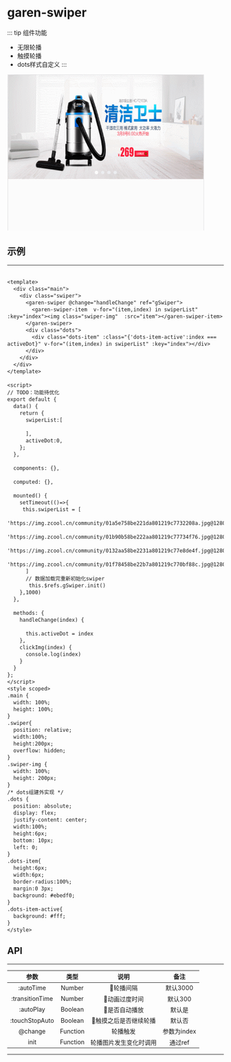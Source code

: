 # garen-swiper

::: tip  组件功能
+ 无限轮播
+ 触摸轮播
+ dots样式自定义
:::

![An image](./demo.gif)

## 示例
---
```vue

<template>
  <div class="main">
    <div class="swiper">
      <garen-swiper @change="handleChange" ref="gSwiper">
        <garen-swiper-item  v-for="(item,index) in swiperList" :key="index"><img class="swiper-img"  :src="item"></garen-swiper-item>
      </garen-swiper>
      <div class="dots">
        <div class="dots-item" :class="{'dots-item-active':index === activeDot}" v-for="(item,index) in swiperList" :key="index"></div>
      </div>
    </div>
  </div>
</template>

<script>
// TODO：功能待优化
export default {
  data() {
    return {
      swiperList:[
        
      ],
      activeDot:0,
    };
  },

  components: {},

  computed: {},

  mounted() {
    setTimeout(()=>{
     this.swiperList = [
        'https://img.zcool.cn/community/01a5e758be221da801219c7732208a.jpg@1280w_1l_2o_100sh.jpg',
        'https://img.zcool.cn/community/01b90b58be222aa801219c77734f76.jpg@1280w_1l_2o_100sh.jpg',
        'https://img.zcool.cn/community/0132aa58be2231a801219c77e8de4f.jpg@1280w_1l_2o_100sh.jpg',
        'https://img.zcool.cn/community/01f78458be22b7a801219c770bf88c.jpg@1280w_1l_2o_100sh.jpg'
      ]
      // 数据加载完重新初始化swiper
       this.$refs.gSwiper.init()
    },1000)
  },

  methods: {
    handleChange(index) {

      this.activeDot = index
    },
    clickImg(index) {
      console.log(index)
    }
  }
};
</script>
<style scoped>
.main {
  width: 100%;
  height: 100%;
}
.swiper{
  position: relative;
  width:100%;
  height:200px;
  overflow: hidden;
}
.swiper-img {
  width: 100%;
  height: 200px;
}
/* dots组建外实现 */
.dots {
  position: absolute;
  display: flex;
  justify-content: center;
  width:100%;
  height:6px;
  bottom: 10px;
  left: 0;
}
.dots-item{
  height:6px;
  width:6px;
  border-radius:100%; 
  margin:0 3px;
  background: #ebedf0;
}
.dots-item-active{
  background: #fff;
}
</style>
```

## API
---
参数|类型|说明|备注
:--:|:--:|:--:|:--:
:autoTime|Number|轮播间隔|默认3000
:transitionTime|Number|动画过度时间|默认300
:autoPlay|Boolean|是否自动播放|默认是
:touchStopAuto|Boolean|触摸之后是否继续轮播|默认否
@change|Function|轮播触发|参数为index
init|Function|轮播图片发生变化时调用|通过ref
---


